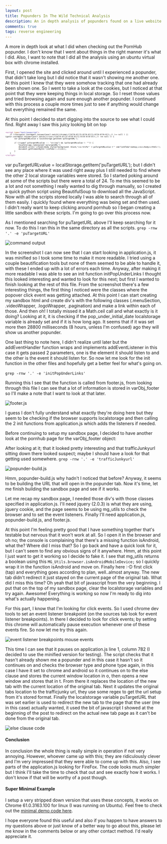 ```yaml
---
layout: post
title: Popunders In The Wild Technical Analysis
description: An in depth analysis of popunders found on a live website in the wild.
comments: true
tags: reverse engineering
---
```


A more in depth look at what I did when checking out the PornHub popunder. I don't know that I went about things in the right manner it's what I did. Also, I want to note that I did all the analysis using an ubuntu virtual box with chrome installed.

First, I opened the site and clicked around until I experienced a popunder, that didn't take long but I did notice that it wasn't showing me another one. At this point I knew that they were somehow tracking that one had already been shown one. So I went to take a look at the cookies, but I noticed at that point that they were keeping things in local storage. So I reset those values and tried browsing again and sure enough another popunder. I continued with this process a couple more times just to see if anything would change but everything remained the same.

At this point I decided to start digging into the source to see what I could find. Right away I saw this juicy looking bit on top

![puTargetURL looking suspicious](/imgs/suspicious.png)

var puTargetURLvalue = localStorage.getItem('puTargetURL'); but I didn't see any place where it was used right away plus I still needed to find where the other 2 local storage variables were stored. So I started poking around at some of the scripts but there were a total of 24. To me this seemed to be a lot and not something I really wanted to dig through manually, so I created a quick python script using BeautifulSoup to download all the JavaScript. Now with all the scripts stored locally I was able to search through all of them easily. I quickly found where everything was being set and then used. I didn't really want to keep clicking around pornhub so I began creating a little sandbox with these scripts. I'm going to go over this process now.

As I mentioned searching for puTargetURL above I'll keep searching for it now. To do this I ran this in the same directory as all the scripts.
```grep -rnw '.' -e 'puTargetURL'```

![command output](/imgs/puTargetURL.png)

In the screenshot I can now see that I can start looking in application.js, it was minified so I took some time to make it more readable. I tried using a couple beautification tools but none of them seemed to be able to handle it, with these I ended up with a lot of errors each time. Anyway, after making it more readable I was able to see an init function initPopUnderLinks I thought this looked interesting and wanted to look for this next; but first I wanted to finish looking at the rest of this file.
From the screenshot there's a few interesting things, the first thing I noticed were the classes where the popover click event was getting attached. At this point I can start creating my sandbox html and create div's with the following classes (.menuSection, .videoWrapper, .logoWrapper, .pagination) and make a link within each of those. And then oh! I totally missed it a Math.ceil call and what exactly is it doing? Looking at it, it is checking if the pop_under_initial_date localstorage variable is already set and if it is how long ago. It seems that if it was set more then 28800 milliseconds (8 hours, unless I'm confused) ago they will show us another popunder.

One last thing to note here, I didn't realize until later but the addEventHandler function wraps and implements addEventListener in this case it gets passed 2 parameters, one is the element it should listen to and the other is the event it should listen for.
So now let me look for the init function in the other files and hopefully get a better feel for what's going on.

```grep -rnw '.' -e 'initPopUnderLinks'```

Running this I see that the function is called from footer.js, from looking through this file I can see that a lot of information is stored in varObj_footer so I'll make a note that I want to look at that later.

![footer.js](/imgs/footer.png)

I guess I don't fully understand what exactly they're doing here but they seem to be checking if the browser supports localstorage and then calling the 2 init functions from application.js which adds the listeners if needed.

Before continuing to setup my sandbox page, I decided to have another look at the pornhub page for the varObj_footer object:

After looking at it; that it looked pretty interesting and that trafficJunkyurl sitting down there looked suspect; maybe I should have a look for that getting used somewhere.
`grep -rnw '.' -e 'trafficJunkyurl'`

![popunder-build.js](/imgs/popunder-build.png)

Hmm, popunder-build.js why hadn't I noticed that before? Anyway, it seems to be building the URL that will open in the popunder tab. Now it's time, let me finish building the sandbox page and see if it works.

Let me recap my sandbox page, I needed those div's with those classes specified in application.js. I'll need jquery (2.0.3) is what they are using, jquery cookie, and the page seems to be using mg_utils to check the browser and to set the event listeners. Finally I'll need application.js, popunder-build.js, and footer.js.

At this point I'm feeling pretty good that I have something together that's testable but nervous that it won't work at all. So I open it in the browser and oh no; the console is complaining that there's a missing function isAndroid, what the? Where did I miss that? So I go back and have a quick look for it, but I can't seem to find any obvious signs of it anywhere. Hmm, at this point I just want to get it working so I decide to fake it. I see that mg_utils returns a boolean using this `MG_Utils.browser.isAndroidMobileDevice;` so I quickly wrap it in the function isAndroid and move on. Finally here :-D first click (tap) and everything goes according to plan, well..almost anyway. The new tab didn't redirect it just stayed on the current page of the original tab. What did I miss this time? Oh yeah that bit of javascript from the very beginning. I put that on the top of my sandbox page, clear the localstorage variables and try again. Awesome! Everything is working so now I'm ready to dig into what's actually happening.

For this part, I know that I'm looking for click events. So I used chrome dev tools to set an event listener breakpoint (on the sources tab look for event listener breakpoints). In there I decided to look for click events; by setting this chrome will automatically pause execution whenever one of these events fire. So now let me try this again.

![event listener breakpoints mouse events](/imgs/mouse-events.png)

This time I can see that it pauses on application.js line 1, column 782 (I decided to use the minified version for testing). The script checks that it hasn't already shown me a popunder and in this case it hasn't so it continues on and checks the browser type and phone type again, in this case I have it set to chrome and android so it continues on to the else clause and stores the current window location in o, then opens a new window and stores that in t. From there it replaces the location of the new tab with the current location of the original tab. Next it updates the original tabs location to the trafficjunky url, they use some regex to get the url setup from it's stored format. Finally the localstorage variable puTargetURL that was set earlier is used to redirect the new tab to the page that the user (me in this case) actually wanted, it used the bit of javascript I showed at the beginning of the post to redirect on the actual new tab page as it can't be done from the original tab.

![else clause code](/imgs/testing.png)

#### Conclusion

In conclusion the whole thing is really simple in operation if not very annoying. However, whoever came up with this; they are ridiculously clever and I'm very impressed that they were able to come up with this. Also, I see parts of the application.js looking for FireFox. The code looks much simpler but I think I'll take the time to check that out and see exactly how it works. I don't know if that will be worthy of a post though.

#### Super Minimal Example

I setup a very stripped down version that uses these concepts, it works on Chrome 61.0.3163.100 for linux (I was running on Ubuntu). Feel free to check out the [minimal demo code here](https://gist.github.com/bmcculley/9f792b80cad10c2790cff754552047f7).

I hope everyone found this useful and also if you happen to have answers to my questions above or just know of a better way to go about this, please let me know in the comments below or any other contact method. I'd really appreciate it.
